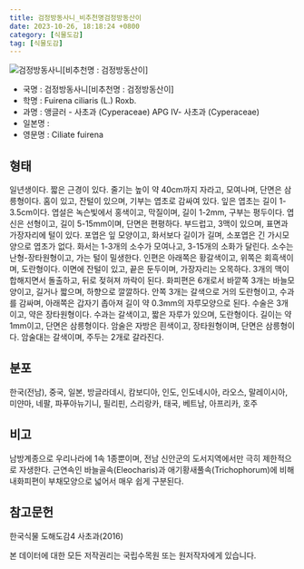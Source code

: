 ```yaml
---
title: 검정방동사니_비추천명검정방동산이
date: 2023-10-26, 18:18:24 +0800
category: [식물도감]
tag: [식물도감]
---
```




![검정방동사니[비추천명 : 검정방동산이]](http://www.nature.go.kr/fileUpload/plants/basic/illustration/34402_illustration_th2.jpg)
- 국명 : 검정방동사니[비추천명 : 검정방동산이]
- 학명 : Fuirena ciliaris (L.) Roxb.
- 과명 : 앵글러 - 사초과 (Cyperaceae) APG Ⅳ- 사초과 (Cyperaceae)
- 일본명 : 
- 영문명 : Ciliate fuirena


## 형태
일년생이다. 짧은 근경이 있다. 줄기는 높이 약 40cm까지 자라고, 모여나며, 단면은 삼릉형이다. 홈이 있고, 잔털이 있으며, 기부는 엽초로 감싸여 있다. 잎은 엽초는 길이 1-3.5cm이다. 엽설은 녹슨빛에서 홍색이고, 막질이며, 길이 1-2mm, 구부는 평두이다. 엽신은 선형이고, 길이 5-15mm이며, 단면은 편평하다. 부드럽고, 3맥이 있으며, 표면과 가장자리에 털이 있다. 포엽은 잎 모양이고, 화서보다 길이가 길며, 소포엽은 긴 가시모양으로 엽초가 없다. 화서는 1-3개의 소수가 모여나고, 3-15개의 소화가 달린다. 소수는 난형-장타원형이고, 가는 털이 밀생한다. 인편은 아래쪽은 황갈색이고, 위쪽은 회흑색이며, 도란형이다. 이면에 잔털이 있고, 끝은 둔두이며, 가장자리는 오목하다. 3개의 맥이 합해지면서 돌출하고, 뒤로 젖혀져 까락이 된다. 화피편은 6개로서 바깥쪽 3개는 바늘모양이고, 길거나 짧으며, 하향으로 깔깔하다. 안쪽 3개는 갈색으로 거의 도란형이고, 수과를 감싸며, 아래쪽은 갑자기 좁아져 길이 약 0.3mm의 자루모양으로 된다. 수술은 3개이고, 약은 장타원형이다. 수과는 갈색이고, 짧은 자루가 있으며, 도란형이다. 길이는 약 1mm이고, 단면은 삼릉형이다. 암술은 자방은 흰색이고, 장타원형이며, 단면은 삼릉형이다. 암술대는 갈색이며, 주두는 2개로 갈라진다.
## 분포
한국(전남), 중국, 일본, 방글라데시, 캄보디아, 인도, 인도네시아, 라오스, 말레이시아, 미얀마, 네팔, 파푸아뉴기니, 필리핀, 스리랑카, 태국, 베트남, 아프리카, 호주
## 비고
남방계종으로 우리나라에 1속 1종뿐이며, 전남 신안군의 도서지역에서만 극히 제한적으로 자생한다. 근연속인 바늘골속(Eleocharis)과 애기황새풀속(Trichophorum)에 비해 내화피편이 부채모양으로 넓어서 매우 쉽게 구분된다.
## 참고문헌
한국식물 도해도감4 사초과(2016)






본 데이터에 대한 모든 저작권리는 국립수목원 또는 원저작자에게 있습니다.
